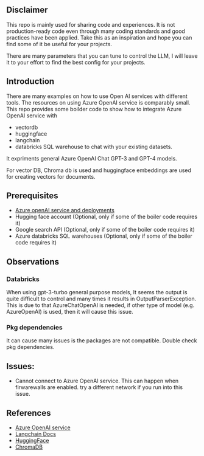 ## Disclaimer

This repo is mainly used for sharing code and experiences. It is not production-ready code even through many coding standards and good practices have been applied. Take this as an inspiration and hope you can find some of it be useful for your projects. 

There are many parameters that you can tune to control the LLM, I will leave it to your effort to find the best config for your projects.

## Introduction

There are many examples on how to use Open AI services with different tools. The resources on using Azure OpenAI service is comparably small. This repo provides some boilder code to show how to integrate Azure OpenAI service with

- vectordb
- huggingface
- langchain 
- databricks SQL warehouse to chat with your existing datasets. 

It expriments general Azure OpenAI Chat GPT-3 and GPT-4 models.  

For vector DB, Chroma db is used and huggingface embeddings are used for creating vectors for documents.   

## Prerequisites

- [Azure openAI service and deployments](https://learn.microsoft.com/en-us/azure/ai-services/openai/)
- Hugging face account (Optional, only if some of the boiler code requires it)
- Google search API (Optional, only if some of the boiler code requires it) 
- Azure databricks SQL warehouses (Optional, only if some of the boiler code requires it)

## Observations
### Databricks 
When using gpt-3-turbo general purpose models, It seems the output is quite difficult to control and many times it results in OutputParserException. This is due to that AzureChatOpenAI is needed, if other type of model (e.g. AzureOpenAI) is used, then it will cause this issue. 
### Pkg dependencies
It can cause many issues is the packages are not compatible. Double check pkg dependencies.  

## Issues:
- Cannot connect to Azure OpenAI service. This can happen when firwarewalls are enabled. try a different network if you run into this issue.  

## References
- [Azure OpenAI service](https://learn.microsoft.com/en-us/azure/ai-services/openai/quickstart?tabs=command-line&pivots=programming-language-studio)
- [Langchain Docs](https://python.langchain.com/docs/integrations/providers/databricks)
- [HuggingFace](https://huggingface.co/docs)
- [ChromaDB](https://docs.trychroma.com/)